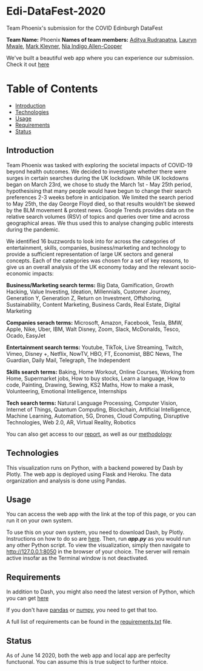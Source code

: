 # Edi-DataFest-2020
Team Phoenix's submission for the COVID Edinburgh DataFest

**Team Name:** Phoenix 
**Names of team members:** [Aditya Rudrapatna](https://www.linkedin.com/in/aditya-r-0ab3b277/), [Lauryn Mwale](https://www.linkedin.com/in/lauryn-mwale-959889182/), [Mark Kleyner](https://www.linkedin.com/in/markkleyner/), [Nia Indigo Allen-Cooper](https://www.linkedin.com/in/nia-allen-cooper/)

We've built a beautiful web app where you can experience our submission. Check it out [here](https://phoenix-datafest.herokuapp.com)

# Table of Contents
* [Introduction](https://github.com/aditya101099/Edi-DataFest-2020#introduction)
* [Technologies](https://github.com/aditya101099/Edi-DataFest-2020#technologies)
* [Usage](https://github.com/aditya101099/Edi-DataFest-2020#usage)
* [Requirements](https://github.com/aditya101099/Edi-DataFest-2020#requirements)
* [Status](https://github.com/aditya101099/Edi-DataFest-2020#status)


## Introduction
Team Phoenix was tasked with exploring the societal impacts of COVID-19 beyond health outcomes. We decided to investigate whether there were surges in certain searches during the UK lockdown. While UK lockdowns began on March 23rd, we chose to study the March 1st - May 25th period, hypothesising that many people would have begun to change their search preferences 2-3 weeks before in anticipation. We limited the search period to May 25th, the day George Floyd died, so that results wouldn’t be skewed by the BLM movement & protest news. Google Trends provides data on the relative search volumes (RSV) of topics and queries over time and across geographical areas. We thus used this to analyse changing public interests during the pandemic. 

We identified 16 buzzwords to look into for across the categories of entertainment, skills, companies, business/marketing and technology to provide a sufficient representation of large UK sectors and general concepts. Each of the categories was chosen for a set of key reasons, to give us an overall analysis of the UK economy today and the relevant socio-economic impacts:

**Business/Marketing search terms:** Big Data, Gamification, Growth Hacking, Value Investing, Ideation, Millennials, Customer Journey, Generation Y, Generation Z, Return on Investment, Offshoring, Sustainability, Content Marketing, Business Cards, Real Estate, Digital Marketing

**Companies serach terms:** Microsoft, Amazon, Facebook, Tesla, BMW, Apple, Nike, Uber, IBM, Walt Disney, Zoom, Slack, McDonalds, Tesco, Ocado, EasyJet

**Entertainment search terms:** Youtube, TikTok, Live Streaming, Twitch, Vimeo, Disney +, Netflix, NowTV, HBO, FT, Economist, BBC News, The Guardian, Daily Mail, Telegraph, The Independent

**Skills search terms:** Baking, Home Workout, Online Courses, Working from Home, Supermarket jobs, How to buy stocks, Learn a language, How to code, Painting, Drawing, Sewing, KS2 Maths, How to make a mask, Volunteering, Emotional Intelligence, Internships

**Tech search terms:** Natural Language Processing, Computer Vision, Internet of Things, Quantum Computing, Blockchain, Artificial Intelligence, Machine Learning, Automation, 5G, Drones, Cloud Computing, Disruptive Technologies, Web 2.0, AR, Virtual Reality, Robotics

You can also get access to our [report](https://drive.google.com/file/d/1naFgk1-DI_3NmTkHEmq1-RDZ1NkmiMqV/view), as well as our [methodology](https://drive.google.com/file/d/1PS2Z9xrk1Bns6eTOfWXdvwUWZsUv6Ndy/view)

## Technologies

This visualization runs on Python, with a backend powered by Dash by Plotly. The web app is deployed using Flask and Heroku. The data organization and analysis is done using Pandas. 

## Usage

You can access the web app with the link at the top of this page, or you can run it on your own system. 

To use this on your own system, you need to download Dash, by Plotly. Instructions on how to do so are [here](https://dash.plotly.com/installation). Then, run ___app.py___ as you would run any other Python script. To view the visualization, simply then navigate to http://127.0.0.1:8050 in the browser of your choice. The server will remain active insofar as the Terminal window is not deactivated.

## Requirements

In addition to Dash, you might also need the latest version of Python, which you can get [here](https://www.python.org/downloads/)

If you don't have [pandas](https://pandas.pydata.org/pandas-docs/stable/getting_started/install.html) or [numpy](https://scipy.org/install.html), you need to get that too.

A full list of requirements can be found in the [requirements.txt](https://github.com/aditya101099/Edi-DataFest-2020/blob/master/requirements.txt) file.

## Status

As of June 14 2020, both the web app and local app are perfeclty functuonal. You can assume this is true subject to further ntoice. 